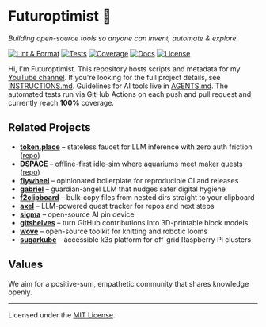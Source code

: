 # Futuroptimist 👋

*Building open-source tools so anyone can invent, automate & explore.*

[![Lint & Format](https://img.shields.io/github/actions/workflow/status/futuroptimist/futuroptimist/.github/workflows/01-lint-format.yml?label=lint%20%26%20format)](https://github.com/futuroptimist/futuroptimist/actions/workflows/01-lint-format.yml)
[![Tests](https://img.shields.io/github/actions/workflow/status/futuroptimist/futuroptimist/.github/workflows/02-tests.yml?label=tests)](https://github.com/futuroptimist/futuroptimist/actions/workflows/02-tests.yml)
[![Coverage](https://codecov.io/gh/futuroptimist/futuroptimist/branch/main/graph/badge.svg)](https://codecov.io/gh/futuroptimist/futuroptimist)
[![Docs](https://img.shields.io/github/actions/workflow/status/futuroptimist/futuroptimist/.github/workflows/03-docs.yml?label=docs)](https://github.com/futuroptimist/futuroptimist/actions/workflows/03-docs.yml)
[![License](https://img.shields.io/github/license/futuroptimist/futuroptimist)](LICENSE)

Hi, I'm Futuroptimist. This repository hosts scripts and metadata for my [YouTube channel](https://www.youtube.com/channel/UCA-J-opDpgiRoHYmOAxGQSQ). If you're looking for the full project details, see [INSTRUCTIONS.md](INSTRUCTIONS.md). Guidelines for AI tools live in [AGENTS.md](AGENTS.md). The automated tests run via GitHub Actions on each push and pull request and currently reach **100%** coverage.

## Related Projects
- **[token.place](https://token.place)** – stateless faucet for LLM inference with zero auth friction ([repo](https://github.com/futuroptimist/token.place))
- **[DSPACE](https://democratized.space)** – offline-first idle-sim where aquariums meet maker quests ([repo](https://github.com/democratizedspace/dspace))
- **[flywheel](https://github.com/futuroptimist/flywheel)** – opinionated boilerplate for reproducible CI and releases
- **[gabriel](https://github.com/futuroptimist/gabriel)** – guardian-angel LLM that nudges safer digital hygiene
- **[f2clipboard](https://github.com/futuroptimist/f2clipboard)** – bulk-copy files from nested dirs straight to your clipboard
- **[axel](https://github.com/futuroptimist/axel)** – LLM-powered quest tracker for repos and next steps
- **[sigma](https://github.com/futuroptimist/sigma)** – open-source AI pin device
- **[gitshelves](https://github.com/futuroptimist/gitshelves)** – turn GitHub contributions into 3D-printable block models
- **[wove](https://github.com/futuroptimist/wove)** – open-source toolkit for knitting and robotic looms
- **[sugarkube](https://github.com/futuroptimist/sugarkube)** – accessible k3s platform for off-grid Raspberry Pi clusters

## Values

We aim for a positive-sum, empathetic community that shares knowledge openly.

---

Licensed under the [MIT License](LICENSE).
